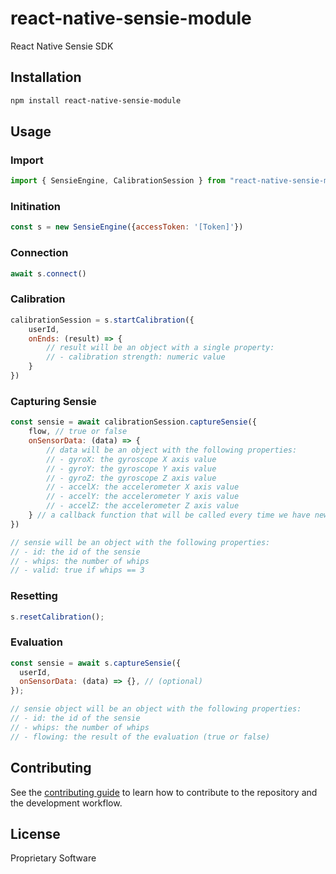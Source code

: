 # react-native-sensie-module

React Native Sensie SDK

## Installation

```sh
npm install react-native-sensie-module
```

## Usage

### Import
```js
import { SensieEngine, CalibrationSession } from "react-native-sensie-module";
```

### Initination
```js
const s = new SensieEngine({accessToken: '[Token]'})
```

### Connection
```js
await s.connect()
```

### Calibration
```js
calibrationSession = s.startCalibration({
    userId,
    onEnds: (result) => {
        // result will be an object with a single property:
        // - calibration strength: numeric value
    }
})
```
### Capturing Sensie
```js
const sensie = await calibrationSession.captureSensie({
    flow, // true or false
    onSensorData: (data) => {
        // data will be an object with the following properties:
        // - gyroX: the gyroscope X axis value
        // - gyroY: the gyroscope Y axis value
        // - gyroZ: the gyroscope Z axis value
        // - accelX: the accelerometer X axis value
        // - accelY: the accelerometer Y axis value
        // - accelZ: the accelerometer Z axis value
    } // a callback function that will be called every time we have new values from the sensors (optional)
})

// sensie will be an object with the following properties:
// - id: the id of the sensie
// - whips: the number of whips
// - valid: true if whips == 3
```
### Resetting
```js
s.resetCalibration();
```
### Evaluation
```js
const sensie = await s.captureSensie({
  userId,
  onSensorData: (data) => {}, // (optional)
});

// sensie object will be an object with the following properties:
// - id: the id of the sensie
// - whips: the number of whips
// - flowing: the result of the evaluation (true or false)

```

## Contributing

See the [contributing guide](CONTRIBUTING.md) to learn how to contribute to the repository and the development workflow.

## License

Proprietary Software

